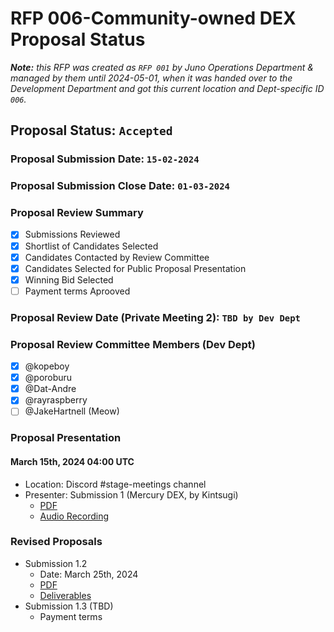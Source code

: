 # RFP 006-Community-owned DEX Proposal Status

<i><b>Note:</b> this RFP was created as `RFP 001` by Juno Operations Department & managed by them until 2024-05-01, when it was handed over to the Development Department and got this current location and Dept-specific ID `006`.</i>

## Proposal Status: `Accepted`

### Proposal Submission Date: `15-02-2024`

### Proposal Submission Close Date: `01-03-2024`

### Proposal Review Summary

- [x] Submissions Reviewed
- [x] Shortlist of Candidates Selected
- [x] Candidates Contacted by Review Committee
- [x] Candidates Selected for Public Proposal Presentation
- [x] Winning Bid Selected
- [ ] Payment terms Aprooved

### Proposal Review Date (Private Meeting 2): `TBD by Dev Dept`

### Proposal Review Committee Members (Dev Dept)

- [x] @kopeboy
- [x] @poroburu
- [x] @Dat-Andre
- [x] @rayraspberry
- [ ] @JakeHartnell (Meow)

### Proposal Presentation

#### March 15th, 2024 04:00 UTC

- Location: Discord #stage-meetings channel
- Presenter: Submission 1 (Mercury DEX, by Kintsugi)
  - [PDF](./submission_1.pdf)
  - [Audio Recording](https://open.spotify.com/episode/1yMwrgsEOF7GBSO6ozNwNm)

### Revised Proposals

- Submission 1.2
  - Date: March 25th, 2024
  - [PDF](./submission_1_2.pdf)
  - [Deliverables](./submission_1_2_deliverables.tsv)
- Submission 1.3 (TBD)
  - Payment terms
